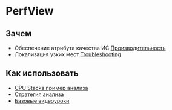 # PerfView

## Зачем

- Обеспечение атрибута качества ИС [Производительность](ability/performance.md)
- Локализация узких мест [Troubleshooting](troubleshooting.md)

## Как использовать

- [CPU Stacks пример анализа](https://habr.com/ru/companies/developersoft/articles/218767/)
- [Стратегия анализа](https://habr.com/ru/companies/skbkontur/articles/723010/)
- [Базовые видеоуроки](https://learn.microsoft.com/ru-ru/shows/perfview-tutorial/)

